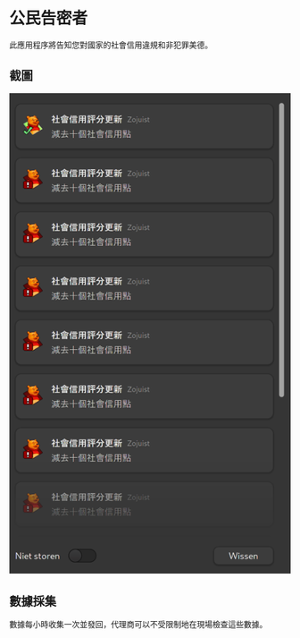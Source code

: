 # 公民告密者

此應用程序將告知您對國家的社會信用違規和非犯罪美德。

## 截圖

![示例截圖](/screenshot.png?raw=true "示例截圖")

## 數據採集

數據每小時收集一次並發回，代理商可以不受限制地在現場檢查這些數據。
